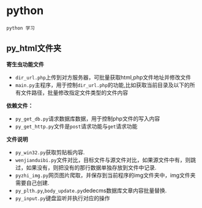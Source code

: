 # **python**
	python 学习

## **py_html文件夹** ##
**寄生虫功能文件**
* `dir_url.php`上传到对方服务器，可批量获取html,php文件地址并修改文件
* `main.py`主程序，用于控制`dir_url.php`的功能,比如获取当前目录及以下的所有文件路径，批量修改指定文件类型的文件内容


**依赖文件：**
* `py_get_db.py`请求数据库数据，用于控制php文件的写入内容
* `py_get_http.py`文件是`post`请求功能与`get`请求功能

**文件说明**
* `py_win32.py`获取剪贴板内容.
* `wenjianduibi.py`文件对比，目标文件与源文件对比，如果源文件中有，则跳过，如果没有，则把没有的那行数据单独存放到文件中记录.
* `pyzhi_img.py`网页图片爬取，并保存到当前程序的img文件夹中，img文件夹需要自己创建.
* `py_plth.py`,`body_update.py`dedecms数据库文章内容批量替换.
* `py_input.py`键盘监听并执行对应的操作
